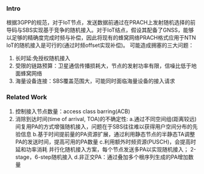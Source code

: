 ### **Intro**
根据3GPP的规范，对于IoT节点，发送数据前通过在PRACH上发射随机选择的前导码与SBS实现基于竞争的随机接入。对于IoT结点，假设其配备了GNSS，能够以足够的精确度完成时频与补偿，因此将现有的蜂窝网络PRACH格式应用于NTN IoT的随机接入是可行的(通过时频offset实现补偿)。
可能造成拥塞的三大问题：
1. 长时延:免授权随机接入
2. 受限的链路预算：卫星通信传播损耗大，节点的发射功率有限，信噪比低于地面蜂窝网络
3. 海量设备连接：SBS覆盖范围大，可能同时面临海量设备的接入请求
### **Related Work**
1. 控制接入节点数量：access class barring(ACB)
2. 消除到达时间(time of arrival, TOA)的不确定性: 
	a.通过不同空间组(距离较远)间复用PA的方式增强随机接入，问题在于SBS往往难以获得用户空间分布的先验信息
	b.基于时间提前量的PA资源扩展，通过利用静态节点的半静态TA调整PA的发送时间，提高可用的PA数量
	c.利用额外时频资源(PUSCH)，会提高时延和功率消耗
		并行化随机接入方案，每个节点发送多PA以实现随机接入；
		2-stage，6-step随机接入
	d.非正交PA：通过叠加多个根序列生成的PA增加数量
